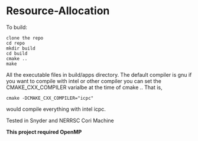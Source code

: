 # Resource-Allocation
To build:

```
clone the repo
cd repo
mkdir build
cd build
cmake ..
make
```

All the executable files in build/apps directory.
The default compiler is gnu if you want to compile with intel or other compiler you can set the CMAKE_CXX_COMPILER varialbe at the time of cmake ..
That is,
```
cmake -DCMAKE_CXX_COMPILER="icpc" 
```
would compile everything with intel icpc.

Tested in Snyder and NERRSC Cori Machine

**This project required OpenMP**

